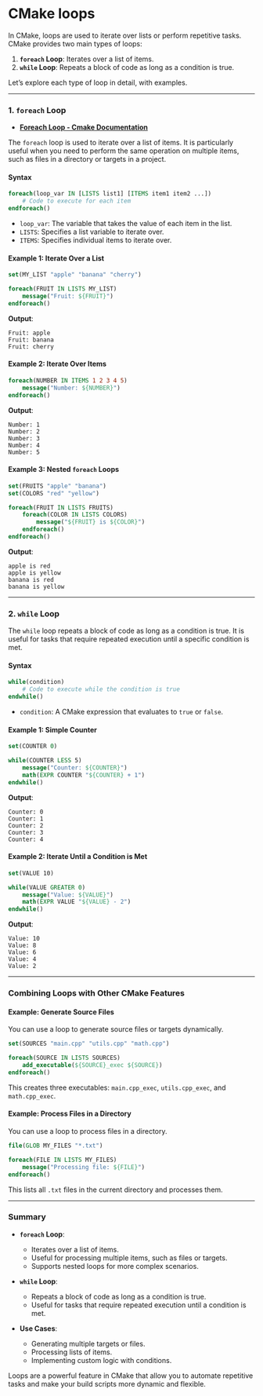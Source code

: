 # CMake loops

In CMake, loops are used to iterate over lists or perform repetitive tasks. CMake provides two main types of loops:

1. **`foreach` Loop**: Iterates over a list of items.
2. **`while` Loop**: Repeats a block of code as long as a condition is true.

Let’s explore each type of loop in detail, with examples.

---

### 1. `foreach` Loop

* [**Foreach Loop - Cmake Documentation**](https://cmake.org/cmake/help/latest/command/foreach.html)

The `foreach` loop is used to iterate over a list of items. It is particularly useful when you need to perform the same operation on multiple items, such as files in a directory or targets in a project.

#### Syntax
```cmake
foreach(loop_var IN [LISTS list1] [ITEMS item1 item2 ...])
    # Code to execute for each item
endforeach()
```

- `loop_var`: The variable that takes the value of each item in the list.
- `LISTS`: Specifies a list variable to iterate over.
- `ITEMS`: Specifies individual items to iterate over.

#### Example 1: Iterate Over a List
```cmake
set(MY_LIST "apple" "banana" "cherry")

foreach(FRUIT IN LISTS MY_LIST)
    message("Fruit: ${FRUIT}")
endforeach()
```

**Output**:
```
Fruit: apple
Fruit: banana
Fruit: cherry
```

#### Example 2: Iterate Over Items
```cmake
foreach(NUMBER IN ITEMS 1 2 3 4 5)
    message("Number: ${NUMBER}")
endforeach()
```

**Output**:
```
Number: 1
Number: 2
Number: 3
Number: 4
Number: 5
```

#### Example 3: Nested `foreach` Loops
```cmake
set(FRUITS "apple" "banana")
set(COLORS "red" "yellow")

foreach(FRUIT IN LISTS FRUITS)
    foreach(COLOR IN LISTS COLORS)
        message("${FRUIT} is ${COLOR}")
    endforeach()
endforeach()
```

**Output**:
```
apple is red
apple is yellow
banana is red
banana is yellow
```

---

### 2. `while` Loop

The `while` loop repeats a block of code as long as a condition is true. It is useful for tasks that require repeated execution until a specific condition is met.

#### Syntax
```cmake
while(condition)
    # Code to execute while the condition is true
endwhile()
```

- `condition`: A CMake expression that evaluates to `true` or `false`.

#### Example 1: Simple Counter
```cmake
set(COUNTER 0)

while(COUNTER LESS 5)
    message("Counter: ${COUNTER}")
    math(EXPR COUNTER "${COUNTER} + 1")
endwhile()
```

**Output**:
```
Counter: 0
Counter: 1
Counter: 2
Counter: 3
Counter: 4
```

#### Example 2: Iterate Until a Condition is Met
```cmake
set(VALUE 10)

while(VALUE GREATER 0)
    message("Value: ${VALUE}")
    math(EXPR VALUE "${VALUE} - 2")
endwhile()
```

**Output**:
```
Value: 10
Value: 8
Value: 6
Value: 4
Value: 2
```

---

### Combining Loops with Other CMake Features

#### Example: Generate Source Files
You can use a loop to generate source files or targets dynamically.

```cmake
set(SOURCES "main.cpp" "utils.cpp" "math.cpp")

foreach(SOURCE IN LISTS SOURCES)
    add_executable(${SOURCE}_exec ${SOURCE})
endforeach()
```

This creates three executables: `main.cpp_exec`, `utils.cpp_exec`, and `math.cpp_exec`.

#### Example: Process Files in a Directory
You can use a loop to process files in a directory.

```cmake
file(GLOB MY_FILES "*.txt")

foreach(FILE IN LISTS MY_FILES)
    message("Processing file: ${FILE}")
endforeach()
```

This lists all `.txt` files in the current directory and processes them.

---

### Summary

- **`foreach` Loop**:
  - Iterates over a list of items.
  - Useful for processing multiple items, such as files or targets.
  - Supports nested loops for more complex scenarios.

- **`while` Loop**:
  - Repeats a block of code as long as a condition is true.
  - Useful for tasks that require repeated execution until a condition is met.

- **Use Cases**:
  - Generating multiple targets or files.
  - Processing lists of items.
  - Implementing custom logic with conditions.

Loops are a powerful feature in CMake that allow you to automate repetitive tasks and make your build scripts more dynamic and flexible.
